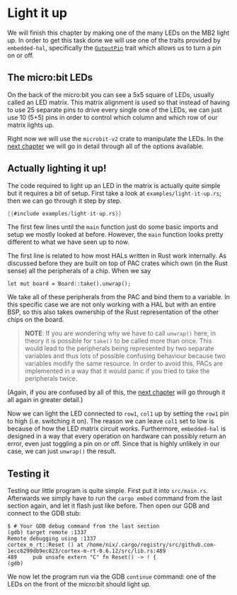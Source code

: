 # Light it up

We will finish this chapter by making one of the many LEDs on the MB2 light up. In order to get this
task done we will use one of the traits provided by `embedded-hal`, specifically the [`OutputPin`]
trait which allows us to turn a pin on or off.

[`OutputPin`]: https://docs.rs/embedded-hal/0.2.6/embedded_hal/digital/v2/trait.OutputPin.html

## The micro:bit LEDs

On the back of the micro:bit you can see a 5x5 square of LEDs, usually called an LED matrix. This
matrix alignment is used so that instead of having to use 25 separate pins to drive every single one
of the LEDs, we can just use 10 (5+5) pins in order to control which column and which row of our
matrix lights up.

Right now we will use the `microbit-v2` crate to manipulate the LEDs. In the [next chapter] we will
go in detail through all of the options available.

[next chapter]: ../05-hello-world/index.html

## Actually lighting it up!

The code required to light up an LED in the matrix is actually quite simple but it requires a bit of
setup. First take a look at `examples/light-it-up.rs`; then we can go through it step by step.

```rust
{{#include examples/light-it-up.rs}}
```

The first few lines until the `main` function just do some basic imports and setup we mostly looked
at before.  However, the `main` function looks pretty different to what we have seen up to now.

The first line is related to how most HALs written in Rust work internally.
As discussed before they are built on top of PAC crates which own (in the Rust sense)
all the peripherals of a chip. When we say

    let mut board = Board::take().unwrap();
    
We take all of these peripherals from the PAC and bind them to a variable. In this specific case we
are not only working with a HAL but with an entire BSP, so this also takes ownership of the Rust
representation of the other chips on the board.

> **NOTE**: If you are wondering why we have to call `unwrap()` here, in theory it is possible for
> `take()` to be called more than once. This would lead to the peripherals being represented by two
> separate variables and thus lots of possible confusing behaviour because two variables modify the
> same resource. In order to avoid this, PACs are implemented in a way that it would panic if you
> tried to take the peripherals twice.

(Again, if you are confused by all of this, the [next chapter] will go through it all again in
greater detail.)

Now we can light the LED connected to `row1`, `col1` up by setting the `row1` pin to high
(i.e. switching it on).  The reason we can leave `col1` set to low is because of how the LED matrix
circuit works. Furthermore, `embedded-hal` is designed in a way that every operation on hardware can
possibly return an error, even just toggling a pin on or off. Since that is highly unlikely in our
case, we can just `unwrap()` the result.

## Testing it

Testing our little program is quite simple. First put it into `src/main.rs`. Afterwards we simply
have to run the `cargo embed` command from the last section again, and let it flash just like
before. Then open our GDB and connect to the GDB stub:

```
$ # Your GDB debug command from the last section
(gdb) target remote :1337
Remote debugging using :1337
cortex_m_rt::Reset () at /home/nix/.cargo/registry/src/github.com-1ecc6299db9ec823/cortex-m-rt-0.6.12/src/lib.rs:489
489     pub unsafe extern "C" fn Reset() -> ! {
(gdb)
```

We now let the program run via the GDB `continue` command: one of the LEDs on the front of the
micro:bit should light up.
